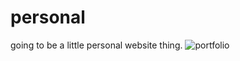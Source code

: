 # personal
 going to be a little personal website thing.
![portfolio](https://github.com/nathanielhowe97/portfolio/assets/130931122/db235573-ee07-4d01-aefa-8fe6e887bec6)
